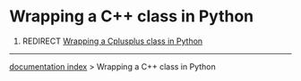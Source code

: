 # Wrapping a C++ class in Python
1.  REDIRECT [Wrapping a Cplusplus class in Python](Wrapping_a_Cplusplus_class_in_Python.md)

---
[documentation index](../README.md) > Wrapping a C++ class in Python
